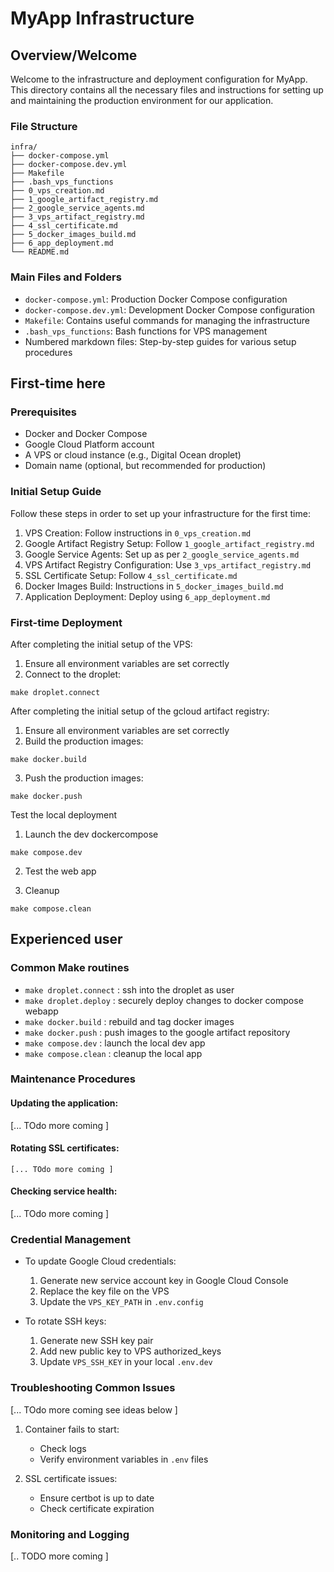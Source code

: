 # MyApp Infrastructure

## Overview/Welcome

Welcome to the infrastructure and deployment configuration for MyApp. This directory contains all the necessary files and instructions for setting up and maintaining the production environment for our application.

### File Structure

```
infra/
├── docker-compose.yml
├── docker-compose.dev.yml
├── Makefile
├── .bash_vps_functions
├── 0_vps_creation.md
├── 1_google_artifact_registry.md
├── 2_google_service_agents.md
├── 3_vps_artifact_registry.md
├── 4_ssl_certificate.md
├── 5_docker_images_build.md
├── 6_app_deployment.md
└── README.md
```

### Main Files and Folders

- `docker-compose.yml`: Production Docker Compose configuration
- `docker-compose.dev.yml`: Development Docker Compose configuration
- `Makefile`: Contains useful commands for managing the infrastructure
- `.bash_vps_functions`: Bash functions for VPS management
- Numbered markdown files: Step-by-step guides for various setup procedures

## First-time here

### Prerequisites

- Docker and Docker Compose
- Google Cloud Platform account
- A VPS or cloud instance (e.g., Digital Ocean droplet)
- Domain name (optional, but recommended for production)

### Initial Setup Guide

Follow these steps in order to set up your infrastructure for the first time:

1. VPS Creation: Follow instructions in `0_vps_creation.md`
2. Google Artifact Registry Setup: Follow `1_google_artifact_registry.md`
3. Google Service Agents: Set up as per `2_google_service_agents.md`
4. VPS Artifact Registry Configuration: Use `3_vps_artifact_registry.md`
5. SSL Certificate Setup: Follow `4_ssl_certificate.md`
6. Docker Images Build: Instructions in `5_docker_images_build.md`
7. Application Deployment: Deploy using `6_app_deployment.md`

### First-time Deployment

After completing the initial setup of the VPS:

1. Ensure all environment variables are set correctly
2. Connect to the droplet:
  ```
  make droplet.connect
  ```

After completing the initial setup of the gcloud artifact registry:
1. Ensure all environment variables are set correctly
2. Build the production images:
  ```
  make docker.build
  ```

3. Push the production images:
  ```
  make docker.push
  ```

Test the local deployment

1. Launch the dev dockercompose
  ```
  make compose.dev
  ```

2. Test the web app

3. Cleanup
  ```
  make compose.clean
  ```

## Experienced user

### Common Make routines

- `make droplet.connect` : ssh into the droplet as user
- `make droplet.deploy` : securely deploy changes to docker compose webapp
- `make docker.build` : rebuild and tag docker images
- `make docker.push` : push images to the google artifact repository
- `make compose.dev` : launch the local dev app
- `make compose.clean` : cleanup the local app

### Maintenance Procedures

#### Updating the application:

   [... TOdo more coming ] 

#### Rotating SSL certificates:
  
    [... TOdo more coming ] 


#### Checking service health:

   [... TOdo more coming ] 


### Credential Management

- To update Google Cloud credentials:
  1. Generate new service account key in Google Cloud Console
  2. Replace the key file on the VPS
  3. Update the `VPS_KEY_PATH` in `.env.config`

- To rotate SSH keys:
  1. Generate new SSH key pair
  2. Add new public key to VPS authorized_keys
  3. Update `VPS_SSH_KEY` in your local `.env.dev`

### Troubleshooting Common Issues

[... TOdo more coming see ideas below ] 

1. Container fails to start:
   - Check logs
   - Verify environment variables in `.env` files

2. SSL certificate issues:
   - Ensure certbot is up to date
   - Check certificate expiration



### Monitoring and Logging

[.. TODO more coming ] 
